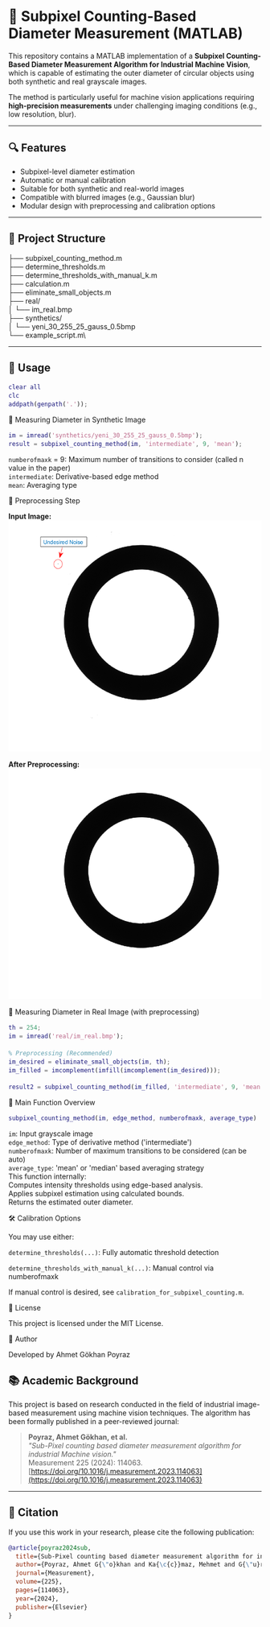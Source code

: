 # 🧠 Subpixel Counting-Based Diameter Measurement (MATLAB)

This repository contains a MATLAB implementation of a **Subpixel Counting-Based Diameter Measurement Algorithm for Industrial Machine Vision**, which is capable of estimating the outer diameter of circular objects using both synthetic and real grayscale images.

The method is particularly useful for machine vision applications requiring **high-precision measurements** under challenging imaging conditions (e.g., low resolution, blur).

---

## 🔍 Features

- Subpixel-level diameter estimation
- Automatic or manual calibration
- Suitable for both synthetic and real-world images
- Compatible with blurred images (e.g., Gaussian blur)
- Modular design with preprocessing and calibration options

---

## 📁 Project Structure
├── subpixel_counting_method.m \
├── determine_thresholds.m \
├── determine_thresholds_with_manual_k.m \
├── calculation.m \
├── eliminate_small_objects.m \
├── real/ \
│ └── im_real.bmp \
├── synthetics/ \
│ └── yeni_30_255_25_gauss_0.5bmp \
└── example_script.m\

---

## 🚀 Usage

```matlab
clear all
clc
addpath(genpath('.'));
```

📌 Measuring Diameter in Synthetic Image
```matlab
im = imread('synthetics/yeni_30_255_25_gauss_0.5bmp');
result = subpixel_counting_method(im, 'intermediate', 9, 'mean');
```
`numberofmaxk` = 9: Maximum number of transitions to consider (called n value in the paper)\
`intermediate`: Derivative-based edge method\
`mean`: Averaging type

📌 Preprocessing Step

**Input Image:**
![Input](raw_image.png)

**After Preprocessing:**
![Cleaned Image](cleaned_image.png)


📌 Measuring Diameter in Real Image (with preprocessing)
```matlab
th = 254;
im = imread('real/im_real.bmp');

% Preprocessing (Recommended)
im_desired = eliminate_small_objects(im, th);
im_filled = imcomplement(imfill(imcomplement(im_desired)));

result2 = subpixel_counting_method(im_filled, 'intermediate', 9, 'mean');
```

🧠 Main Function Overview
```matlab
subpixel_counting_method(im, edge_method, numberofmaxk, average_type)
```
`im`: Input grayscale image\
`edge_method`: Type of derivative method ('intermediate')\
`numberofmaxk`: Number of maximum transitions to be considered (can be auto)\
`average_type`: 'mean' or 'median' based averaging strategy\
This function internally:\
Computes intensity thresholds using edge-based analysis.\
Applies subpixel estimation using calculated bounds.\
Returns the estimated outer diameter.

🛠️ Calibration Options

You may use either:

`determine_thresholds(...)`: Fully automatic threshold detection

`determine_thresholds_with_manual_k(...)`: Manual control via numberofmaxk

If manual control is desired, see `calibration_for_subpixel_counting.m`.

📜 License

This project is licensed under the MIT License.

👤 Author

Developed by Ahmet Gökhan Poyraz

## 📚 Academic Background

This project is based on research conducted in the field of industrial image-based measurement using machine vision techniques. The algorithm has been formally published in a peer-reviewed journal:

> **Poyraz, Ahmet Gökhan, et al.**  
> *"Sub-Pixel counting based diameter measurement algorithm for industrial Machine vision."*  
> Measurement 225 (2024): 114063.  
> [https://doi.org/10.1016/j.measurement.2023.114063](https://doi.org/10.1016/j.measurement.2023.114063)

---

## 📖 Citation

If you use this work in your research, please cite the following publication:

```bibtex
@article{poyraz2024sub,
  title={Sub-Pixel counting based diameter measurement algorithm for industrial Machine vision},
  author={Poyraz, Ahmet G{\"o}khan and Ka{\c{c}}maz, Mehmet and G{\"u}rkan, Hakan and Dirik, Ahmet Emir},
  journal={Measurement},
  volume={225},
  pages={114063},
  year={2024},
  publisher={Elsevier}
}
